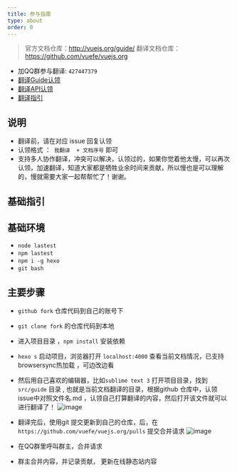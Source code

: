 ```yaml
---
title: 参与指南
type: about
order: 0
---
```


> 官方文档仓库：http://vuejs.org/guide/
> 翻译文档仓库：https://github.com/vuefe/vuejs.org

- 加QQ群参与翻译: `427447379`
- [翻译Guide认领](https://github.com/vuefe/vuejs.org/issues/1)
- [翻译API认领](https://github.com/vuefe/vuejs.org/issues/44)
- [翻译指引](https://github.com/vuefe/vuejs.org/issues/25)


## 说明

- 翻译前，请在对应 issue 回复认领
- 认领格式 ：` 我翻译  + 文档序号`  即可
- 支持多人协作翻译，冲突可以解决，认领过的，如果你觉着他太慢，可以再次认领，加速翻译，知道大家都是牺牲业余时间来贡献，所以慢也是可以理解的，慢就需要大家一起帮帮忙了！谢谢。

## 基础指引

## 基础环境

- `node lastest`
- `npm lastest`
- `npm i -g hexo`
- `git bash`

## 主要步骤

- `github fork` 仓库代码到自己的账号下
- `git clone fork` 的仓库代码到本地
- 进入项目目录 ，`npm install`  安装依赖
- `hexo s` 启动项目，浏览器打开 `localhost:4000` 查看当前文档情况，已支持browsersync热加载 ，可边改边看
- 然后用自己喜欢的编辑器，比如`sublime text 3` 打开项目目录，找到 `src/guide` 目录 , 也就是当前文档翻译的目录，根据github 仓库中，认领issue中对照文件名.md ，认领自己打算翻译的内容，然后打开该文件就可以进行翻译了！
![image](https://cloud.githubusercontent.com/assets/12537013/18859543/b6e3d724-84a7-11e6-9bb6-812c45c16782.png)

- 翻译完后，使用git 提交更新到自己的仓库，后，在`https://github.com/vuefe/vuejs.org/pulls`  提交合并请求
![image](https://cloud.githubusercontent.com/assets/12537013/19106938/68c786fa-8b1c-11e6-8ea0-30f97cf1a83b.png)

- 在QQ群里呼叫群主，合并请求
- 群主合并内容，并记录贡献， 更新在线静态站内容

